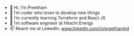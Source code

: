 - 👋 Hi, I’m Preetham
- 👀 I’m coder who loves to develop new things
- 🌱 I’m currently learning Terraform and React JS
- 💞️ I’m software engineer at Hitachi Energy
- 📫 Reach me at LinkedIn: www.linkedin.com/in/preethamhd


<!---
Preetham23-hub/Preetham23-hub is a ✨ special ✨ repository because its `README.md` (this file) appears on your GitHub profile.
You can click the Preview link to take a look at your changes.
--->
